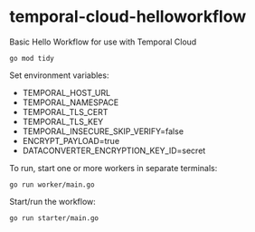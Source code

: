 # temporal-cloud-helloworkflow
Basic Hello Workflow for use with Temporal Cloud

```
go mod tidy
```

Set environment variables:
* TEMPORAL_HOST_URL
* TEMPORAL_NAMESPACE
* TEMPORAL_TLS_CERT
* TEMPORAL_TLS_KEY
* TEMPORAL_INSECURE_SKIP_VERIFY=false
* ENCRYPT_PAYLOAD=true
* DATACONVERTER_ENCRYPTION_KEY_ID=secret

To run, start one or more workers in separate terminals:
```
go run worker/main.go
```

Start/run the workflow:
```
go run starter/main.go
```

